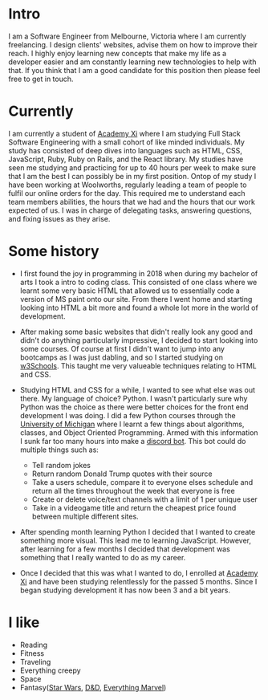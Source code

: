 
# Intro
I am a Software Engineer from Melbourne, Victoria where I am currently freelancing. I design clients' websites, advise them on how to improve their reach. I highly enjoy learning new concepts that make my life as a developer easier and am constantly learning new technologies to help with that. If you think that I am a good candidate for this position then please feel free to get in touch.

# Currently
I am currently a student of [Academy Xi](https://academyxi.com/) where I am studying Full Stack Software Engineering with a small cohort of like minded individuals. My study has consisted of deep dives into languages such as HTML, CSS, JavaScript, Ruby, Ruby on Rails, and the React library. My studies have seen me studying and practicing for up to 40 hours per week to make sure that I am the best I can possibly be in my first position. 
Ontop of my study I have been working at Woolworths, regularly leading a team of people to fulfil our online orders for the day. This required me to understand each team members abilities, the hours that we had and the hours that our work expected of us. I was in charge of delegating tasks, answering questions, and fixing issues as they arise.


# Some history
- I first found the joy in programming in 2018 when during my bachelor of arts I took a intro to coding class. This consisted of one class where we learnt some very basic HTML that allowed us to essentially code a version of MS paint onto our site. From there I went home and starting looking into HTML a bit more and found a whole lot more in the world of development.
- After making some basic websites that didn't really look any good and didn't do anything particularly impressive, I decided to start looking into some courses. Of course at first I didn't want to jump into any bootcamps as I was just dabling, and so I started studying on [w3Schools](https://www.w3schools.com/). This taught me very valueable techniques relating to HTML and CSS.

- Studying HTML and CSS for a while, I wanted to see what else was out there. My language of choice? Python. I wasn't particularly sure why Python was the choice as there were better choices for the front end development I was doing. I did a few Python courses through the [University of Michigan](https://online.umich.edu/) where I learnt a few things about algorithms, classes, and Object Oriented Programming. Armed with this information I sunk far too many hours into make a [discord bot](https://github.com/D-Justice/Discord-ChatBot-Template). This bot could do multiple things such as: 
    - Tell random jokes
    - Return random Donald Trump quotes with their source
    - Take a users schedule, compare it to everyone elses schedule and return all the times throughout the week that everyone is free
    - Create or delete voice/text channels with a limit of 1 per unique user
    - Take in a videogame title and return the cheapest price found between multiple different sites.

- After spending month learning Python I decided that I wanted to create something more visual. This lead me to learning JavaScript. However, after learning for a few months I decided that development was something that I really wanted to do as my career.

- Once I decided that this was what I wanted to do, I enrolled at [Academy Xi](www.academyxi.com) and have been studying relentlessly for the passed 5 months. Since I began studying development it has now been 3 and a bit years.

# I like

- Reading
- Fitness
- Traveling
- Everything creepy
- Space
- Fantasy([Star Wars](https://www.starwars.com/), [D&D](https://dnd.wizards.com/), [Everything Marvel](https://www.marvel.com/))


